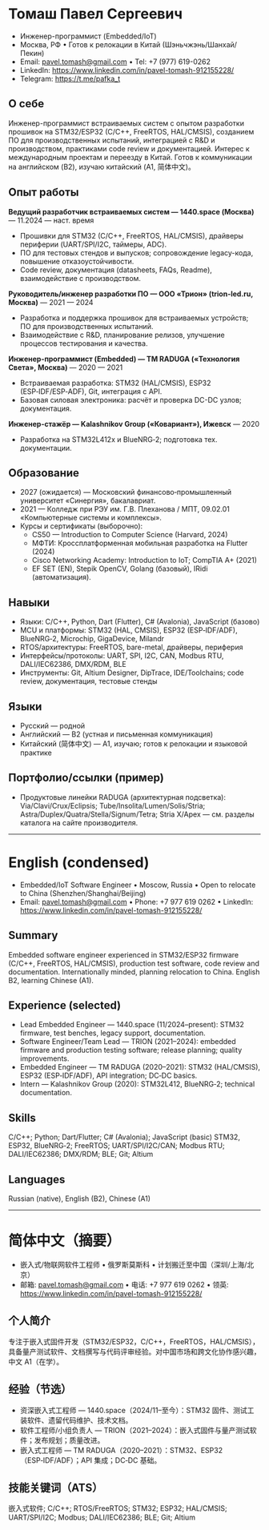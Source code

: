 # Томаш Павел Сергеевич

- Инженер-программист (Embedded/IoT)
- Москва, РФ • Готов к релокации в Китай (Шэньчжэнь/Шанхай/Пекин)
- Email: pavel.tomash@gmail.com • Tel: +7 (977) 619-0262
- LinkedIn: https://www.linkedin.com/in/pavel-tomash-912155228/
- Telegram: https://t.me/pafka_t

## О себе
Инженер-программист встраиваемых систем с опытом разработки прошивок на STM32/ESP32 (C/C++, FreeRTOS, HAL/CMSIS), созданием ПО для производственных испытаний, интеграцией с R&D и производством, практиками code review и документацией. Интерес к международным проектам и переезду в Китай. Готов к коммуникации на английском (B2), изучаю китайский (A1, 简体中文)。

## Опыт работы
**Ведущий разработчик встраиваемых систем — 1440.space (Москва)**  — 11.2024 — наст. время
- Прошивки для STM32 (C/C++, FreeRTOS, HAL/CMSIS), драйверы периферии (UART/SPI/I2C, таймеры, ADC).
- ПО для тестовых стендов и выпусков; сопровождение legacy-кода, повышение отказоустойчивости.
- Code review, документация (datasheets, FAQs, Readme), взаимодействие с производством.

**Руководитель/инженер разработки ПО — ООО «Трион» (trion-led.ru, Москва)**  — 2021 — 2024
- Разработка и поддержка прошивок для встраиваемых устройств; ПО для производственных испытаний.
- Взаимодействие с R&D, планирование релизов, улучшение процессов тестирования и качества.

**Инженер-программист (Embedded) — TM RADUGA («Технология Света», Москва)**  — 2020 — 2021
- Встраиваемая разработка: STM32 (HAL/CMSIS), ESP32 (ESP‑IDF/ESP‑ADF), Git, интеграция с API.
- Базовая силовая электроника: расчёт и проверка DC-DC узлов; документация.

**Инженер-стажёр — Kalashnikov Group («Ковариант»), Ижевск**  — 2020
- Разработка на STM32L412x и BlueNRG‑2; подготовка тех. документации.

## Образование
- 2027 (ожидается) — Московский финансово‑промышленный университет «Синергия», бакалавриат.
- 2021 — Колледж при РЭУ им. Г.В. Плеханова / МПТ, 09.02.01 «Компьютерные системы и комплексы».
- Курсы и сертификаты (выборочно):
  - CS50 — Introduction to Computer Science (Harvard, 2024)
  - МФТИ: Кроссплатформенная мобильная разработка на Flutter (2024)
  - Cisco Networking Academy: Introduction to IoT; CompTIA A+ (2021)
  - EF SET (EN), Stepik OpenCV, Golang (базовый), IRidi (автоматизация).

## Навыки
- Языки: C/C++, Python, Dart (Flutter), C# (Avalonia), JavaScript (базово)
- MCU и платформы: STM32 (HAL, CMSIS), ESP32 (ESP‑IDF/ADF), BlueNRG‑2, Microchip, GigaDevice, Milandr
- RTOS/архитектуры: FreeRTOS, bare-metal, драйверы, периферия
- Интерфейсы/протоколы: UART, SPI, I2C, CAN, Modbus RTU, DALI/IEC62386, DMX/RDM, BLE
- Инструменты: Git, Altium Designer, DipTrace, IDE/Toolchains; code review, документация, тестовые стенды

## Языки
- Русский — родной
- Английский — B2 (устная и письменная коммуникация)
- Китайский (简体中文) — A1, изучаю; готов к релокации и языковой практике

## Портфолио/ссылки (пример)
- Продуктовые линейки RADUGA (архитектурная подсветка): Via/Clavi/Crux/Eclipsis; Tube/Insolita/Lumen/Solis/Stria; Astra/Duplex/Quatra/Stella/Signum/Tetra; Stria X/Apex — см. разделы каталога на сайте производителя.

---

# English (condensed)
- Embedded/IoT Software Engineer • Moscow, Russia • Open to relocate to China (Shenzhen/Shanghai/Beijing)
- Email: pavel.tomash@gmail.com • Phone: +7 977 619 0262 • LinkedIn: https://www.linkedin.com/in/pavel-tomash-912155228/

## Summary
Embedded software engineer experienced in STM32/ESP32 firmware (C/C++, FreeRTOS, HAL/CMSIS), production test software, code review and documentation. Internationally minded, planning relocation to China. English B2, learning Chinese (A1).

## Experience (selected)
- Lead Embedded Engineer — 1440.space (11/2024–present): STM32 firmware, test benches, legacy support, documentation.
- Software Engineer/Team Lead — TRION (2021–2024): embedded firmware and production testing software; release planning; quality improvements.
- Embedded Engineer — TM RADUGA (2020–2021): STM32 (HAL/CMSIS), ESP32 (ESP‑IDF/ADF), API integration; DC‑DC basics.
- Intern — Kalashnikov Group (2020): STM32L412, BlueNRG‑2; technical documentation.

## Skills
C/C++; Python; Dart/Flutter; C# (Avalonia); JavaScript (basic)
STM32, ESP32, BlueNRG‑2; FreeRTOS; UART/SPI/I2C/CAN; Modbus RTU; DALI/IEC62386; DMX/RDM; BLE; Git; Altium

## Languages
Russian (native), English (B2), Chinese (A1)

---

# 简体中文（摘要）
- 嵌入式/物联网软件工程师 • 俄罗斯莫斯科 • 计划搬迁至中国（深圳/上海/北京）
- 邮箱: pavel.tomash@gmail.com • 电话: +7 977 619 0262 • 领英: https://www.linkedin.com/in/pavel-tomash-912155228/

## 个人简介
专注于嵌入式固件开发（STM32/ESP32，C/C++，FreeRTOS，HAL/CMSIS），具备量产测试软件、文档撰写与代码评审经验。对中国市场和跨文化协作感兴趣，中文 A1（在学）。

## 经验（节选）
- 资深嵌入式工程师 — 1440.space（2024/11–至今）：STM32 固件、测试工装软件、遗留代码维护、技术文档。
- 软件工程师/小组负责人 — TRION（2021–2024）：嵌入式固件与量产测试软件；发布规划；质量改进。
- 嵌入式工程师 — TM RADUGA（2020–2021）：STM32、ESP32（ESP‑IDF/ADF）；API 集成；DC‑DC 基础。

## 技能关键词（ATS）
嵌入式软件; C/C++; RTOS/FreeRTOS; STM32; ESP32; HAL/CMSIS; UART/SPI/I2C; Modbus; DALI/IEC62386; BLE; Git; Altium 
